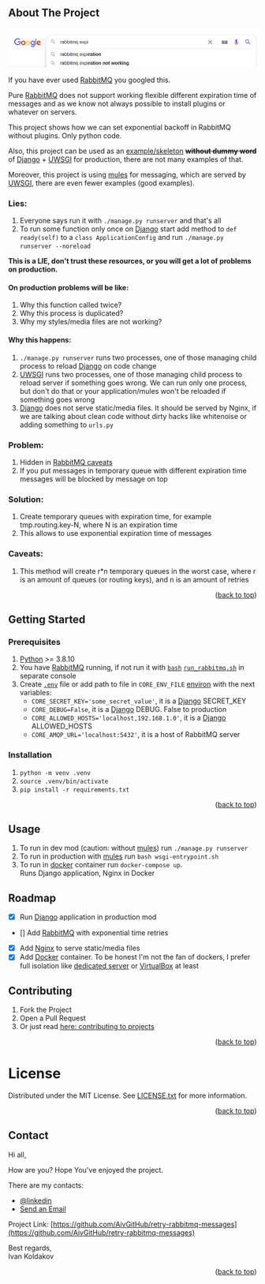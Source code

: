 ## About The Project

![Alt text](docs/img/rabbitmq_expiration_not_working.png?raw=true "RabbitMq expiration not working")

If you have ever used [RabbitMQ](https://www.rabbitmq.com/) you googled this.

Pure [RabbitMQ](https://www.rabbitmq.com/ttl.html#per-message-ttl-caveats) does not support working flexible different
expiration time of messages and as we know not always possible to install plugins or whatever on servers.

This project shows how we can set exponential backoff in RabbitMQ without plugins. Only python code.

Also, this project can be used as an
[example/skeleton](https://en.wikipedia.org/wiki/Skeleton_(computer_programming)) ~~**without dummy word**~~ of
[Django](https://www.djangoproject.com/) + [UWSGI](https://uwsgi-docs.readthedocs.io/) for production,
there are not many examples of that.

Moreover, this project is using [mules](https://uwsgi-docs.readthedocs.io/en/latest/Mules.html) for messaging,
which are served by [UWSGI](https://uwsgi-docs.readthedocs.io/), there are even fewer examples (good examples).

### Lies:
1. Everyone says run it with `./manage.py runserver` and that's all
2. To run some function only once on
[Django](https://docs.djangoproject.com/en/4.0/ref/applications/#django.apps.AppConfig.ready) start
add method to `def ready(self)` to a `class ApplicationConfig` and
run `./manage.py runserver --noreload`

**This is a LIE, don't trust these resources, or you will get a lot of problems on production.**

#### On production problems will be like:
1. Why this function called twice?
2. Why this process is duplicated?
3. Why my styles/media files are not working?

#### Why this happens:
1. `./manage.py runserver` runs two processes,
one of those managing child process to reload
[Django](https://docs.djangoproject.com/en/4.0/ref/django-admin/#runserver) on code change
2. [UWSGI](https://uwsgi-docs.readthedocs.io/) runs two processes, one of those managing child process to
reload server if something goes wrong.
We can run only one process, but don't do that or your application/mules won't be reloaded if something goes wrong
3. [Django](https://docs.djangoproject.com/en/4.0/howto/static-files/) does not serve static/media files.
It should be served by Nginx,
if we are talking about clean code without dirty hacks like whitenoise or adding something to `urls.py`

### Problem:
1. Hidden in [RabbitMQ caveats](https://www.rabbitmq.com/ttl.html#per-message-ttl-caveats)
2. If you put messages in temporary queue with different expiration time messages will be blocked by message on top

### Solution:
1. Create temporary queues with expiration time, for example tmp.routing.key-N, where N is an expiration time
2. This allows to use exponential expiration time of messages

### Caveats:
1. This method will create r*n temporary queues in the worst case, where r is an amount of queues (or routing keys),
and n is an amount of retries

<p align="right">(<a href="#top">back to top</a>)</p>

## Getting Started

### Prerequisites

1. [Python](https://www.python.org/) >= 3.8.10
2. You have [RabbitMQ](https://www.rabbitmq.com/download.html) running,
if not run it with
[`bash`](https://www.gnu.org/software/bash/) [`run_rabbitmq.sh`](run_rabbitmq.sh) in separate console
3. Create [`.env`](https://docs.docker.com/compose/env-file/) file or
add path to file in `CORE_ENV_FILE` [environ](https://wiki.archlinux.org/title/environment_variables)
with the next variables:
   - `CORE_SECRET_KEY='some_secret_value'`,
   it is a [Django](https://docs.djangoproject.com/en/4.0/ref/settings/#secret-key) SECRET_KEY
   - `CORE_DEBUG=False`, it is a [Django](https://docs.djangoproject.com/en/4.0/ref/settings/#debug) DEBUG.
   False to production
   - `CORE_ALLOWED_HOSTS='localhost,192.168.1.0'`,
   it is a [Django](https://docs.djangoproject.com/en/4.0/ref/settings/#allowed-hosts) ALLOWED_HOSTS
   - `CORE_AMQP_URL='localhost:5432'`,
   it is a host of RabbitMQ server

### Installation

1. `python -m venv .venv`
2. `source .venv/bin/activate`
3. `pip install -r requirements.txt`

<p align="right">(<a href="#top">back to top</a>)</p>

## Usage

1. To run in dev mod
(caution: without [mules](https://uwsgi-docs.readthedocs.io/en/latest/Mules.html)) run `./manage.py runserver`
2. To run in production with
[mules](https://uwsgi-docs.readthedocs.io/en/latest/Mules.html) run `bash wsgi-entrypoint.sh`
3. To run in
[docker](https://docs.docker.com/engine/reference/commandline/compose_up/) container run `docker-compose up`.\
Runs Django application, Nginx in Docker

## Roadmap

* [x] Run [Django](https://docs.djangoproject.com/en/4.0/howto/deployment/wsgi/uwsgi/) application in production mod
* [] Add [RabbitMQ](https://www.rabbitmq.com/) with exponential time retries
* [x] Add [Nginx](https://www.nginx.com//) to serve static/media files
* [x] Add [Docker](https://www.docker.com/) container.
To be honest I'm not the fan of dockers,
I prefer full isolation like [dedicated server](https://en.wikipedia.org/wiki/Dedicated_hosting_service) or
[VirtualBox](https://www.virtualbox.org/) at least

## Contributing

1. Fork the Project
2. Open a Pull Request
3. Or just read
[here: contributing to projects](https://docs.github.com/en/get-started/quickstart/contributing-to-projects)

<p align="right">(<a href="#top">back to top</a>)</p>

# License

Distributed under the MIT License. See [LICENSE.txt](LICENSE.txt) for more information.

<p align="right">(<a href="#top">back to top</a>)</p>

## Contact

Hi all,

How are you? Hope You've enjoyed the project.

There are my contacts:

- [@linkedin](https://linkedin.com/in/aiv)
- [Send an Email](mailto:coldie322@gmail.com?subject=[GitHub]-retry-rabbitmq-messages)

Project Link:
[https://github.com/AivGitHub/retry-rabbitmq-messages](https://github.com/AivGitHub/retry-rabbitmq-messages)

Best regards,\
Ivan Koldakov

<p align="right">(<a href="#top">back to top</a>)</p>
